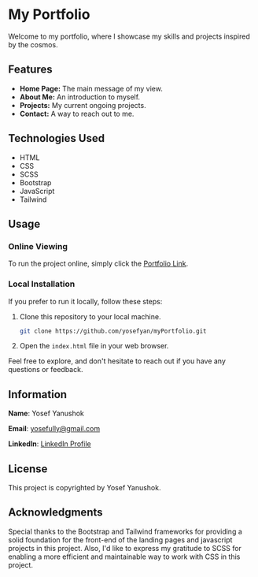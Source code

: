 # My Portfolio

Welcome to my portfolio, where I showcase my skills and projects inspired by the cosmos.

## Features

- **Home Page:** The main message of my view.
- **About Me:** An introduction to myself.
- **Projects:** My current ongoing projects.
- **Contact:** A way to reach out to me.

## Technologies Used

- HTML
- CSS
- SCSS
- Bootstrap
- JavaScript
- Tailwind

## Usage

### Online Viewing
To run the project online, simply click the [Portfolio Link](https://yosefyan.github.io/myPortfolio).

### Local Installation
If you prefer to run it locally, follow these steps:

1. Clone this repository to your local machine.
    ```bash
    git clone https://github.com/yosefyan/myPortfolio.git
    ```

2. Open the `index.html` file in your web browser.

Feel free to explore, and don't hesitate to reach out if you have any questions or feedback.

## Information

**Name**: Yosef Yanushok

**Email**: yosefully@gmail.com

**LinkedIn**: [LinkedIn Profile](https://www.linkedin.com/in/yosef-yan-023225295)

## License

This project is copyrighted by Yosef Yanushok.

## Acknowledgments

Special thanks to the Bootstrap and Tailwind frameworks for providing a solid foundation for the front-end of the landing pages and javascript projects in this project.
Also, I'd like to express my gratitude to SCSS for enabling a more efficient and maintainable way to work with CSS in this project.
